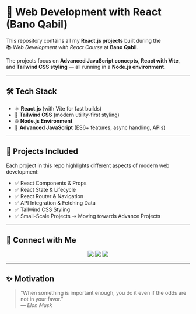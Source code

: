 # 🚀 Web Development with React (Bano Qabil)

This repository contains all my **React.js projects** built during the  
📚 *Web Development with React Course* at **Bano Qabil**.  

The projects focus on **Advanced JavaScript concepts**, **React with Vite**, and **Tailwind CSS styling** — all running in a **Node.js environment**.  

---

## 🛠️ Tech Stack

- ⚛️ **React.js** (with Vite for fast builds)  
- 🎨 **Tailwind CSS** (modern utility-first styling)  
- 🌐 **Node.js Environment**  
- 🔄 **Advanced JavaScript** (ES6+ features, async handling, APIs)  

---

## 📂 Projects Included
Each project in this repo highlights different aspects of modern web development:

- ✅ React Components & Props  
- ✅ React State & Lifecycle  
- ✅ React Router & Navigation  
- ✅ API Integration & Fetching Data  
- ✅ Tailwind CSS Styling  
- ✅ Small-Scale Projects → Moving towards Advance Projects  

---

## 🤝 Connect with Me
<p align="center">
  <a href="www.linkedin.com/in/muhammad-saad-291ba6334"><img src="https://img.shields.io/badge/LinkedIn-blue?style=for-the-badge&logo=linkedin" /></a>
  <a href="mailto:hafizmuhammadsaad329823@gmail.com"><img src="https://img.shields.io/badge/Gmail-red?style=for-the-badge&logo=gmail" /></a>
  <a href="https://www.instagram.com/saadawan3298/"><img src="https://img.shields.io/badge/Instagram-pink?style=for-the-badge&logo=instagram" /></a>
</p>

---

## ✨ Motivation
> “When something is important enough, you do it even if the odds are not in your favor.”  
> — *Elon Musk*  
